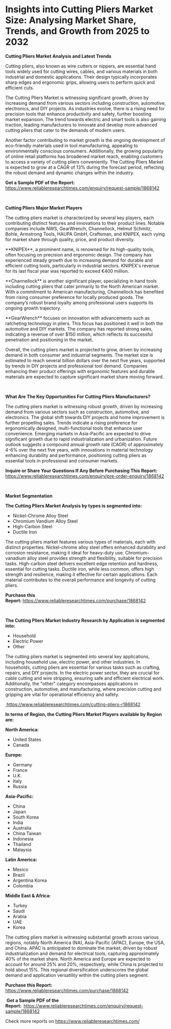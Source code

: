 <p><h1>Insights into Cutting Pliers Market Size: Analysing Market Share, Trends, and Growth from 2025 to 2032</h1></p><p><strong>Cutting Pliers Market Analysis and Latest Trends</strong></p>
<p><p>Cutting pliers, also known as wire cutters or nippers, are essential hand tools widely used for cutting wires, cables, and various materials in both industrial and domestic applications. Their design typically incorporates sharp edges and ergonomic grips, allowing users to perform quick and efficient cuts.</p><p>The Cutting Pliers Market is witnessing significant growth, driven by increasing demand from various sectors including construction, automotive, electronics, and DIY projects. As industries evolve, there is a rising need for precision tools that enhance productivity and safety, further boosting market expansion. The trend towards electric and smart tools is also gaining traction, leading manufacturers to innovate and develop more advanced cutting pliers that cater to the demands of modern users.</p><p>Another factor contributing to market growth is the ongoing development of eco-friendly materials used in tool manufacturing, appealing to environmentally conscious consumers. Additionally, the growing popularity of online retail platforms has broadened market reach, enabling customers to access a variety of cutting pliers conveniently. The Cutting Pliers Market is expected to grow at a CAGR of 13% during the forecast period, reflecting the robust demand and dynamic changes within the industry.</p></p>
<p><strong>Get a Sample PDF of the Report:&nbsp;</strong> <a href="https://www.reliableresearchtimes.com/enquiry/request-sample/1868142?utm_campaign=2989&utm_medium=2&utm_source=Github&utm_content=ia&utm_term=04042025&utm_id=cutting-pliers">https://www.reliableresearchtimes.com/enquiry/request-sample/1868142</a></p>
<p>&nbsp;</p>
<p><strong>Cutting Pliers Major Market Players</strong></p>
<p><p>The cutting pliers market is characterized by several key players, each contributing distinct features and innovations to their product lines. Notable companies include NWS, GearWrench, Channellock, Helmut Schmitz, Bohle, Armstrong Tools, HAUPA GmbH, Craftsman, and KNIPEX, each vying for market share through quality, price, and product diversity.</p><p>**KNIPEX**, a prominent name, is renowned for its high-quality tools, often focusing on precision and ergonomic design. The company has experienced steady growth due to increasing demand for durable and efficient cutting tools, particularly in industrial sectors. KNIPEX's revenue for its last fiscal year was reported to exceed €400 million.</p><p>**Channellock** is another significant player, specializing in hand tools including cutting pliers that cater primarily to the North American market. With a commitment to American manufacturing, Channellock has benefited from rising consumer preference for locally produced goods. The company’s robust brand loyalty among professional users supports its ongoing growth trajectory.</p><p>**GearWrench** focuses on innovation with advancements such as ratcheting technology in pliers. This focus has positioned it well in both the automotive and DIY markets. The company has reported strong sales, indicating a revenue of over $150 million, which reflects its successful penetration and positioning in the market.</p><p>Overall, the cutting pliers market is projected to grow, driven by increasing demand in both consumer and industrial segments. The market size is estimated to reach several billion dollars over the next five years, supported by trends in DIY projects and professional tool demand. Companies enhancing their product offerings with ergonomic features and durable materials are expected to capture significant market share moving forward.</p></p>
<p>&nbsp;</p>
<p><strong>What Are The Key Opportunities For Cutting Pliers Manufacturers?</strong></p>
<p><p>The cutting pliers market is witnessing robust growth, driven by increasing demand from various sectors such as construction, automotive, and electronics. The global shift towards DIY projects and home improvement is further propelling sales. Trends indicate a rising preference for ergonomically designed, multi-functional tools that enhance user convenience. Emerging markets in Asia-Pacific are expected to drive significant growth due to rapid industrialization and urbanization. Future outlook suggests a compound annual growth rate (CAGR) of approximately 4-6% over the next five years, with innovations in material technology enhancing durability and performance, positioning cutting pliers as essential tools in professional and consumer markets.</p></p>
<p><strong>Inquire or Share Your Questions If Any Before Purchasing This Report:</strong> <a href="https://www.reliableresearchtimes.com/enquiry/pre-order-enquiry/1868142?utm_campaign=2989&utm_medium=2&utm_source=Github&utm_content=ia&utm_term=04042025&utm_id=cutting-pliers">https://www.reliableresearchtimes.com/enquiry/pre-order-enquiry/1868142</a></p>
<p>&nbsp;</p>
<p><strong>Market Segmentation</strong></p>
<p><strong>The Cutting Pliers Market Analysis by types is segmented into:</strong></p>
<p><ul><li>Nickel-Chrome Alloy Steel</li><li>Chromium Vandium Alloy Steel</li><li>High-Carbon Steel</li><li>Ductile Iron</li></ul></p>
<p><p>The cutting pliers market features various types of materials, each with distinct properties. Nickel-chrome alloy steel offers enhanced durability and corrosion resistance, making it ideal for heavy-duty use. Chromium-vanadium alloy steel provides strength and flexibility, suitable for precision tasks. High-carbon steel delivers excellent edge retention and hardness, essential for cutting tasks. Ductile iron, while less common, offers high strength and resilience, making it effective for certain applications. Each material contributes to the overall performance and longevity of cutting pliers.</p></p>
<p><strong>Purchase this Report:&nbsp;</strong><a href="https://www.reliableresearchtimes.com/purchase/1868142?utm_campaign=2989&utm_medium=2&utm_source=Github&utm_content=ia&utm_term=04042025&utm_id=cutting-pliers">https://www.reliableresearchtimes.com/purchase/1868142</a></p>
<p>&nbsp;</p>
<p><strong>The Cutting Pliers Market Industry Research by Application is segmented into:</strong></p>
<p><ul><li>Household</li><li>Electric Power</li><li>Other</li></ul></p>
<p><p>The cutting pliers market is segmented into several key applications, including household use, electric power, and other industries. In households, cutting pliers are essential for various tasks such as crafting, repairs, and DIY projects. In the electric power sector, they are crucial for cable cutting and wire stripping, ensuring safe and efficient electrical work. Additionally, the "other" category encompasses applications in construction, automotive, and manufacturing, where precision cutting and gripping are vital for operational efficiency and safety.</p></p>
<p><a href="https://www.reliableresearchtimes.com/cutting-pliers-r1868142?utm_campaign=2989&utm_medium=2&utm_source=Github&utm_content=ia&utm_term=04042025&utm_id=cutting-pliers">&nbsp;https://www.reliableresearchtimes.com/cutting-pliers-r1868142</a></p>
<p><strong>In terms of Region, the Cutting Pliers Market Players available by Region are:</strong></p>
<p>
    <p> <strong> North America: </strong>
        <ul>
            <li>United States</li>
            <li>Canada</li>
        </ul>
        </p> 
    <p> <strong> Europe: </strong>
        <ul>
            <li>Germany</li>
            <li>France</li>
            <li>U.K.</li>
            <li>Italy</li>
            <li>Russia</li>
        </ul>
        </p> 
    <p> <strong> Asia-Pacific: </strong>
        <ul>
            <li>China</li>
            <li>Japan</li>
            <li>South Korea</li>
            <li>India</li>
            <li>Australia</li>
            <li>China Taiwan</li>
            <li>Indonesia</li>
            <li>Thailand</li>
            <li>Malaysia</li>
        </ul>
        </p> 
    <p> <strong> Latin America: </strong>
        <ul>
            <li>Mexico</li>
            <li>Brazil</li>
            <li>Argentina Korea</li>
            <li>Colombia</li>
        </ul>
        </p> 
    <p> <strong> Middle East & Africa: </strong>
        <ul>
            <li>Turkey</li>
            <li>Saudi</li>
            <li>Arabia</li>
            <li>UAE</li>
            <li>Korea</li>
        </ul>
    </p>
    </p>
<p><p>The cutting pliers market is witnessing substantial growth across various regions, notably North America (NA), Asia-Pacific (APAC), Europe, the USA, and China. APAC is anticipated to dominate the market, driven by robust industrialization and demand for electrical tools, capturing approximately 40% of the market share. North America and Europe are expected to account for around 25% and 20%, respectively, while China is projected to hold about 15%. This regional diversification underscores the global demand and application versatility within the cutting pliers segment.</p></p>
<p><strong>Purchase this Report: </strong><a href="https://www.reliableresearchtimes.com/purchase/1868142?utm_campaign=2989&utm_medium=2&utm_source=Github&utm_content=ia&utm_term=04042025&utm_id=cutting-pliers">https://www.reliableresearchtimes.com/purchase/1868142</a></p>
<p>&nbsp;<strong>Get a Sample PDF of the Report:&nbsp;&nbsp;</strong><a href="https://www.reliableresearchtimes.com/enquiry/request-sample/1868142?utm_campaign=2989&utm_medium=2&utm_source=Github&utm_content=ia&utm_term=04042025&utm_id=cutting-pliers">https://www.reliableresearchtimes.com/enquiry/request-sample/1868142</a></p>
<p><strong></strong></p>
<p>Check more reports on <a href="https://www.reliableresearchtimes.com/?utm_campaign=2989&utm_medium=2&utm_source=Github&utm_content=ia&utm_term=04042025&utm_id=cutting-pliers">https://www.reliableresearchtimes.com/</a></p>